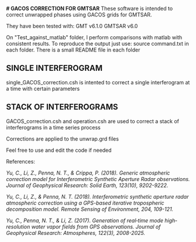 **# GACOS CORRECTION FOR GMTSAR**
These software is intended to correct unwrapped phases using GACOS grids for GMTSAR.

They have been tested with: GMT v6.1.0 GMTSAR v6.0

On "Test_against_matlab" folder, I perform comparisons with matlab with consistent results.
To reproduce the output just use: source command.txt in each folder.
There is a small README file in each folder

## SINGLE INTERFEROGRAM
single_GACOS_correction.csh is intented to correct a single interferogram at a time with certain parameters

## STACK OF INTERFEROGRAMS
GACOS_correction.csh and operation.csh are used to correct a stack of interferograms in a time series process

Corrections are applied to the unwrap.grd files

Feel free to use and edit the code if needed

References:

*Yu, C., Li, Z., Penna, N. T., & Crippa, P. (2018). Generic atmospheric correction model for Interferometric Synthetic Aperture Radar observations. Journal of Geophysical Research: Solid Earth, 123(10), 9202-9222.*

*Yu, C., Li, Z., & Penna, N. T. (2018). Interferometric synthetic aperture radar atmospheric correction using a GPS-based iterative tropospheric decomposition model. Remote Sensing of Environment, 204, 109-121.*

*Yu, C., Penna, N. T., & Li, Z. (2017). Generation of real‐time mode high‐resolution water vapor fields from GPS observations. Journal of Geophysical Research: Atmospheres, 122(3), 2008-2025.*

